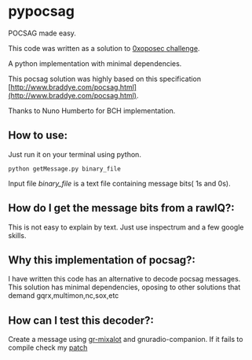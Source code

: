 # pypocsag

POCSAG made easy.

This code was written as a solution to [0xoposec challenge](https://www.meetup.com/0xOPOSEC/events/255388262/).

A python implementation with minimal dependencies.

This pocsag solution was highly based on this specification [http://www.braddye.com/pocsag.html](http://www.braddye.com/pocsag.html).

Thanks to Nuno Humberto for BCH implementation.

## How to use:
Just run it on your terminal using python.
```
python getMessage.py binary_file
```
Input file *binary_file* is a text file containing message bits( 1s and 0s).

## How do I get the message bits from a rawIQ?:
This is not easy to explain by text. Just use inspectrum and a few google skills.

## Why this implementation of pocsag?:
I have written this code has an alternative to decode pocsag messages. This solution has minimal dependencies, oposing to other solutions that demand gqrx,multimon,nc,sox,etc

## How can I test this decoder?:
Create a message using [gr-mixalot](https://github.com/unsynchronized/gr-mixalot) and gnuradio-companion.
If it fails to compile check my [patch](https://aur.archlinux.org/packages/gr-mixalot-git/)
